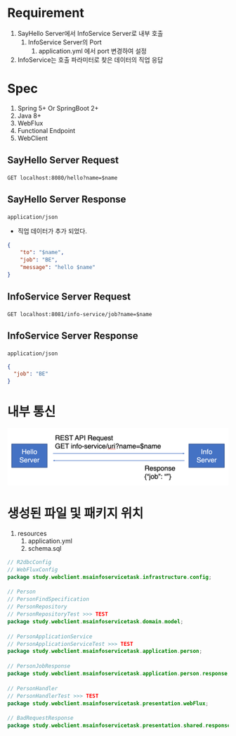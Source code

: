 # Requirement

1. SayHello Server에서 InfoService Server로 내부 호출
    1. InfoService Server의 Port
        1. application.yml 에서 port 변경하여 설정
2. InfoService는 호출 파라미터로 찾은 데이터의 직업 응답

# Spec

1. Spring 5+ Or SpringBoot 2+
2. Java 8+
3. WebFlux
4. Functional Endpoint
5. WebClient

## SayHello Server Request

`GET localhost:8080/hello?name=$name`

## SayHello Server Response

`application/json`
- 직업 데이터가 추가 되었다.
```json
{
    "to": "$name", 
    "job": "BE",
    "message": "hello $name"
}
```

## InfoService Server Request

`GET localhost:8081/info-service/job?name=$name`

## InfoService Server Response

`application/json`
```json
{
  "job": "BE"
}
```

# 내부 통신

![img.png](img.png)

# 생성된 파일 및 패키지 위치

1. resources
   1. application.yml
   2. schema.sql

```java
// R2dbcConfig
// WebFluxConfig
package study.webclient.msainfoservicetask.infrastructure.config;

// Person
// PersonFindSpecification
// PersonRepository
// PersonRepositoryTest >>> TEST
package study.webclient.msainfoservicetask.domain.model;

// PersonApplicationService
// PersonApplicationServiceTest >>> TEST
package study.webclient.msainfoservicetask.application.person;

// PersonJobResponse
package study.webclient.msainfoservicetask.application.person.response;

// PersonHandler
// PersonHandlerTest >>> TEST
package study.webclient.msainfoservicetask.presentation.webFlux;

// BadRequestResponse
package study.webclient.msainfoservicetask.presentation.shared.response;
```